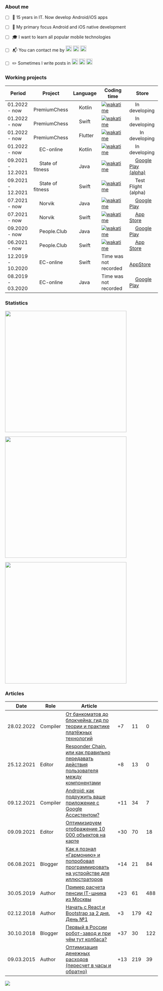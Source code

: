 ### About me
- [ ] 🌱 15 years in IT. Now develop Android/iOS apps
- [ ] 🎯 My primary focus Android and iOS native development
- [ ] 🎓 I want to learn all popular mobile technologies
- [ ] 📬 You can contact me by [<img width="20px" src="https://raw.githubusercontent.com/mobilase/mobilase/main/icons/telegram.png">](https://t.me/mobilase)
[<img width="20px" src="https://raw.githubusercontent.com/mobilase/mobilase/main/icons/vk.png">](https://vk.com/mobilase)
[<img width="20px" src="https://raw.githubusercontent.com/mobilase/mobilase/main/icons/email.png">](mailto:lavrov-sergey@yandex.ru)
- [ ] ✏️ Sometimes I write posts in
[<img width="20px" src="https://raw.githubusercontent.com/mobilase/mobilase/main/icons/habr.png">](https://habr.com/ru/users/lavs/posts/)
[<img width="20px" src="https://raw.githubusercontent.com/mobilase/mobilase/main/icons/fb.png">](https://facebook.com/mobilase)
[<img width="20px" src="https://raw.githubusercontent.com/mobilase/mobilase/main/icons/instagram.png">](https://www.instagram.com/mobilase)


### Working projects
| Period | Project | Language | Coding time | Store |
| --- | --- | --- | --- | --- |
| 01.2022 - now | <img src='https://raw.githubusercontent.com/mobilase/mobilase/main/icons/premium-chess.png' width="15"> PremiumChess | <img src='https://cdn.jsdelivr.net/gh/devicons/devicon/icons/kotlin/kotlin-original.svg' width="15"> Kotlin | [![wakatime](https://wakatime.com/badge/user/1e9e88d1-e4fc-4374-a0f0-7acbdf9d8448/project/045e7763-4d74-4031-915e-ebf0ea6b46d7.svg)](https://wakatime.com/@mobilase?rank=mobilase) | <img src='https://cdn.jsdelivr.net/gh/devicons/devicon/icons/android/android-original.svg' width="15"> In developing |
| 01.2022 - now | <img src='https://raw.githubusercontent.com/mobilase/mobilase/main/icons/premium-chess.png' width="15"> PremiumChess | <img src='https://cdn.jsdelivr.net/gh/devicons/devicon/icons/swift/swift-original.svg' width="15"> Swift | [![wakatime](https://wakatime.com/badge/user/1e9e88d1-e4fc-4374-a0f0-7acbdf9d8448/project/a7349816-3171-4c20-b957-70e3b6275e83.svg)](https://wakatime.com/@mobilase?rank=mobilase) | <img src='https://cdn.jsdelivr.net/gh/devicons/devicon/icons/apple/apple-original.svg' width="15"> In developing |
| 01.2022 - now | <img src='https://raw.githubusercontent.com/mobilase/mobilase/main/icons/premium-chess.png' width="15"> PremiumChess | <img src='https://cdn.jsdelivr.net/gh/devicons/devicon/icons/flutter/flutter-original.svg' width="15"> Flutter | [![wakatime](https://wakatime.com/badge/user/1e9e88d1-e4fc-4374-a0f0-7acbdf9d8448/project/ccfbe3c5-b4c3-49df-a777-5127dc738651.svg)](https://wakatime.com/@mobilase?rank=mobilase) | <img src='https://cdn.jsdelivr.net/gh/devicons/devicon/icons/android/android-original.svg' width="15"><img src='https://cdn.jsdelivr.net/gh/devicons/devicon/icons/apple/apple-original.svg' width="15"> In developing |
| 01.2022 - now | <img src='https://raw.githubusercontent.com/mobilase/mobilase/main/icons/ec-online.webp' width="15"> EC-online | <img src='https://cdn.jsdelivr.net/gh/devicons/devicon/icons/kotlin/kotlin-original.svg' width="15"> Kotlin | [![wakatime](https://wakatime.com/badge/user/1e9e88d1-e4fc-4374-a0f0-7acbdf9d8448/project/93cd9e07-3583-4cb1-a112-41b9a5136212.svg)](https://wakatime.com/@mobilase?rank=mobilase) | <img src='https://cdn.jsdelivr.net/gh/devicons/devicon/icons/android/android-original.svg' width="15">  In developing |
| 09.2021 - 12.2021 | <img src='https://raw.githubusercontent.com/mobilase/mobilase/main/icons/state-of-fitness.webp' width="15"> State of fitness | <img src='https://cdn.jsdelivr.net/gh/devicons/devicon/icons/java/java-original.svg' width="15"> Java | [![wakatime](https://wakatime.com/badge/user/1e9e88d1-e4fc-4374-a0f0-7acbdf9d8448/project/196c39ef-5f27-4d1c-865b-bc44243d7729.svg)](https://wakatime.com/@mobilase?rank=mobilase) | <img src='https://cdn.jsdelivr.net/gh/devicons/devicon/icons/android/android-original.svg' width="15"> [Google Play (alpha)](https://play.google.com/store/apps/details?id=ru.statefitness) |
| 09.2021 - 12.2021 | <img src='https://raw.githubusercontent.com/mobilase/mobilase/main/icons/state-of-fitness.webp' width="15"> State of fitness | <img src='https://cdn.jsdelivr.net/gh/devicons/devicon/icons/swift/swift-original.svg' width="15"> Swift | [![wakatime](https://wakatime.com/badge/user/1e9e88d1-e4fc-4374-a0f0-7acbdf9d8448/project/6290621b-ece2-4946-82d6-85749c2eded7.svg)](https://wakatime.com/@mobilase?rank=mobilase) | <img src='https://cdn.jsdelivr.net/gh/devicons/devicon/icons/apple/apple-original.svg' width="15"> Test Flight (alpha) |
| 07.2021 - now | <img src='https://raw.githubusercontent.com/mobilase/mobilase/main/icons/norvik.webp' width="15"> Norvik | <img src='https://cdn.jsdelivr.net/gh/devicons/devicon/icons/java/java-original.svg' width="15"> Java | [![wakatime](https://wakatime.com/badge/user/1e9e88d1-e4fc-4374-a0f0-7acbdf9d8448/project/9cd0b519-ba31-44da-87ca-dd5e6e0f627a.svg)](https://wakatime.com/@mobilase?rank=mobilase) | <img src='https://cdn.jsdelivr.net/gh/devicons/devicon/icons/android/android-original.svg' width="15"> [Google Play](https://play.google.com/store/apps/details?id=ru.vtkbank.android) |
| 07.2021 - now | <img src='https://raw.githubusercontent.com/mobilase/mobilase/main/icons/norvik.webp' width="15"> Norvik | <img src='https://cdn.jsdelivr.net/gh/devicons/devicon/icons/swift/swift-original.svg' width="15"> Swift | [![wakatime](https://wakatime.com/badge/user/1e9e88d1-e4fc-4374-a0f0-7acbdf9d8448/project/4013e659-9443-428e-adc7-4e9411ff7850.svg)](https://wakatime.com/@mobilase?rank=mobilase) | <img src='https://cdn.jsdelivr.net/gh/devicons/devicon/icons/apple/apple-original.svg' width="15"> [App Store](https://apps.apple.com/ru/app/vatkabank/id725965182) |
| 09.2020 - now | <img src='https://raw.githubusercontent.com/mobilase/mobilase/main/icons/people.club.webp' width="15"> People.Club | <img src='https://cdn.jsdelivr.net/gh/devicons/devicon/icons/java/java-original.svg' width="15"> Java | [![wakatime](https://wakatime.com/badge/user/1e9e88d1-e4fc-4374-a0f0-7acbdf9d8448/project/a3e997d6-2fd1-4f4d-80ff-702be275efa2.svg)](https://wakatime.com/@mobilase?rank=mobilase) | <img src='https://cdn.jsdelivr.net/gh/devicons/devicon/icons/android/android-original.svg' width="15"> [Google Play](https://play.google.com/store/apps/details?id=club.people.fitness) |
| 06.2021 - now | <img src='https://raw.githubusercontent.com/mobilase/mobilase/main/icons/people.club.webp' width="15"> People.Club | <img src='https://cdn.jsdelivr.net/gh/devicons/devicon/icons/swift/swift-original.svg' width="15"> Swift | [![wakatime](https://wakatime.com/badge/user/1e9e88d1-e4fc-4374-a0f0-7acbdf9d8448/project/f366ccac-89b1-40b7-a3b2-691e45f7afc4.svg)](https://wakatime.com/@mobilase?rank=mobilase) | <img src='https://cdn.jsdelivr.net/gh/devicons/devicon/icons/apple/apple-original.svg' width="15"> [App Store](https://apps.apple.com/us/app/people-club/id1538601319)|
| 12.2019 - 10.2020 | <img src='https://raw.githubusercontent.com/mobilase/mobilase/main/icons/ec-online.webp' width="15"> EC-online | <img src='https://cdn.jsdelivr.net/gh/devicons/devicon/icons/swift/swift-original.svg' width="15"> Swift | Time was not recorded | <img src='https://cdn.jsdelivr.net/gh/devicons/devicon/icons/apple/apple-original.svg' width="15"> [AppStore](https://apps.apple.com/ru/app/ec-online/id1533037181) |
| 08.2019 - 03.2020 | <img src='https://raw.githubusercontent.com/mobilase/mobilase/main/icons/ec-online.webp' width="15"> EC-online | <img src='https://cdn.jsdelivr.net/gh/devicons/devicon/icons/java/java-original.svg' width="15"> Java | Time was not recorded | <img src='https://cdn.jsdelivr.net/gh/devicons/devicon/icons/android/android-original.svg' width="15"> [Google Play](https://play.google.com/store/apps/details?id=ru.electric.ec.online) |
### Statistics
[<img src="https://github-readme-stats.vercel.app/api/top-langs/?username=mobilase&langs_count=10&layout=compact&count_private=true&hide_title=true&exclude_repo=HellCat,SnakeShift,tceh-android,start-android,javarush-android" width="400"/>](https://github-readme-stats.vercel.app/api/top-langs/?username=mobilase&langs_count=10&layout=compact&count_private=true&hide_title=true&exclude_repo=HellCat,SnakeShift,tceh-android,start-android,javarush-android)

[<img src="https://github-readme-stats.vercel.app/api?username=mobilase&count_private=true&hide_title=true&show_icons=true" width="400"/>](https://github-readme-stats.vercel.app/api?username=mobilase&count_private=true&hide_title=true&show_icons=true)

[<img src="https://github-readme-streak-stats.herokuapp.com/?user=mobilase" width="400"/>](https://github-readme-streak-stats.herokuapp.com/?user=mobilase)

### Articles
| Date | Role | Article | <img src='https://raw.githubusercontent.com/mobilase/mobilase/main/icons/like.png' width="15"> | <img src='https://raw.githubusercontent.com/mobilase/mobilase/main/icons/bookmark.png' width="15"> | <img src='https://raw.githubusercontent.com/mobilase/mobilase/main/icons/chat.png' width="15"> |
| --- | --- | --- | --- | --- | --- |
| 28.02.2022 | Сompiler | [От банкоматов до блокчейна: гид по теории и практике платёжных технологий](https://habr.com/ru/article/653805/) | +7 | 11 | 0 |
| 25.12.2021 | Editor | [Responder Chain, или как правильно передавать действия пользователя между компонентами](https://habr.com/ru/company/psb/blog/597759/) | +8 | 13 | 0 |
| 09.12.2021 | Сompiler | [Android: как подружить ваше приложение с Google Ассистентом?](https://habr.com/ru/company/psb/blog/594573/) | +11 | 34 | 7 |
| 09.09.2021 | Editor | [Оптимизируем отображение 10 000 объектов на карте](https://habr.com/ru/company/cian/blog/576732/) | +30 | 70 | 18 |
| 06.08.2021 | Blogger | [Как я познал «Гармонию» и попробовал программировать на устройстве для иллюстраторов](https://habr.com/ru/article/571588/) | +14 | 21 | 84 |
| 30.05.2019 | Author | [Пример расчета пенсии IT-шника из Москвы](https://habr.com/ru/post/454178/) | +23 | 61 | 488 |
| 02.12.2018 | Author | [Начать с React и Bootstrap за 2 дня. День №1](https://habr.com/ru/post/431826/) | +3 | 179 | 42 |
| 30.10.2018 | Blogger | [Первый в России робот-завод и при чём тут колбаса?](https://habr.com/ru/post/428167/) | +37 | 30 | 122 |
| 09.03.2015 | Author | [Оптимизация денежных расходов (пересчет в часы и обратно)](https://habr.com/ru/post/252543/) | +13 | 219 | 39 |

[![](https://visitor-badge.glitch.me/badge?page_id=itlavs)](#)
